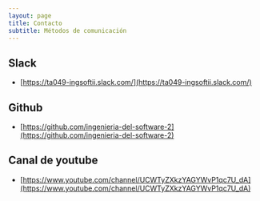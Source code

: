 ```yaml
---
layout: page
title: Contacto
subtitle: Métodos de comunicación
---
```



## Slack 
 
 - [https://ta049-ingsoftii.slack.com/](https://ta049-ingsoftii.slack.com/)


 ## Github

 - [https://github.com/ingenieria-del-software-2](https://github.com/ingenieria-del-software-2)
 
## Canal de youtube
 
 - [https://www.youtube.com/channel/UCWTyZXkzYAGYWvP1qc7U_dA](https://www.youtube.com/channel/UCWTyZXkzYAGYWvP1qc7U_dA) 
